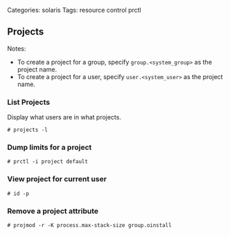 Categories: solaris
Tags: resource control
      prctl

## Projects ##

Notes:

- To create a project for a group, specify `group.<system_group>` as the project name.
- To create a project for a user, specify `user.<system_user>` as the project name.

### List Projects ###

Display what users are in what projects.

    # projects -l


### Dump limits for a project ###


    # prctl -i project default


### View project for current user ###


    # id -p

### Remove a project attribute ###


    # projmod -r -K process.max-stack-size group.oinstall


